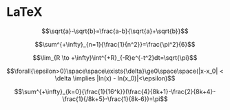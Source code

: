 # LaTeX

$$\sqrt{a}-\sqrt{b}=\frac{a-b}{\sqrt{a}+\sqrt{b}}$$

$$\sum^{+\infty}_{n=1}{\frac{1}{n^2}}=\frac{\pi^2}{6}$$

$$\lim_{R \to +\infty}\int^{+R}_{-R}e^{-t^2}dt=\sqrt{\pi}$$

$$\forall{\epsilon>0}\space\space\exists{\delta}\ge0\space\space(|x-x_0| < \delta \implies |ln(x) - ln(x_0)|<\epsilon)$$

$$\sum^{+\infty}_{k=0}{\frac{1}{16^k}}(\frac{4}{8k+1}-\frac{2}{8k+4}-\frac{1}{/8k+5}-\frac{1}{8k-6})=\pi$$
